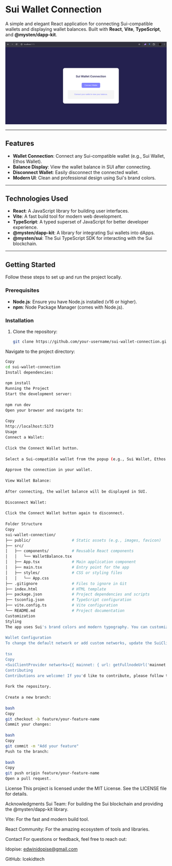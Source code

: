 # Sui Wallet Connection

A simple and elegant React application for connecting Sui-compatible wallets and displaying wallet balances. Built with **React**, **Vite**, **TypeScript**, and **@mysten/dapp-kit**.

![Sui Wallet Connection Screenshot](./public/wallet-connect.png)

---

## Features

- **Wallet Connection**: Connect any Sui-compatible wallet (e.g., Sui Wallet, Ethos Wallet).
- **Balance Display**: View the wallet balance in SUI after connecting.
- **Disconnect Wallet**: Easily disconnect the connected wallet.
- **Modern UI**: Clean and professional design using Sui's brand colors.

---

## Technologies Used

- **React**: A JavaScript library for building user interfaces.
- **Vite**: A fast build tool for modern web development.
- **TypeScript**: A typed superset of JavaScript for better developer experience.
- **@mysten/dapp-kit**: A library for integrating Sui wallets into dApps.
- **@mysten/sui**: The Sui TypeScript SDK for interacting with the Sui blockchain.

---

## Getting Started

Follow these steps to set up and run the project locally.

### Prerequisites

- **Node.js**: Ensure you have Node.js installed (v16 or higher).
- **npm**: Node Package Manager (comes with Node.js).

### Installation

1. Clone the repository:
   ```bash
   git clone https://github.com/your-username/sui-wallet-connection.git
Navigate to the project directory:

  ```bash
  Copy
  cd sui-wallet-connection
  Install dependencies:

  npm install
  Running the Project
  Start the development server:

  npm run dev
  Open your browser and navigate to:

  Copy
  http://localhost:5173
Usage
Connect a Wallet:

Click the Connect Wallet button.

Select a Sui-compatible wallet from the popup (e.g., Sui Wallet, Ethos Wallet).

Approve the connection in your wallet.

View Wallet Balance:

After connecting, the wallet balance will be displayed in SUI.

Disconnect Wallet:

Click the Connect Wallet button again to disconnect.

Folder Structure
Copy
sui-wallet-connection/
├── public/                  # Static assets (e.g., images, favicon)
├── src/
│   ├── components/          # Reusable React components
│   │   └── WalletBalance.tsx
│   ├── App.tsx              # Main application component
│   ├── main.tsx             # Entry point for the app
│   ├── styles/              # CSS or styling files
│   │   └── App.css
├── .gitignore               # Files to ignore in Git
├── index.html               # HTML template
├── package.json             # Project dependencies and scripts
├── tsconfig.json            # TypeScript configuration
├── vite.config.ts           # Vite configuration
└── README.md                # Project documentation
Customization
Styling
The app uses Sui's brand colors and modern typography. You can customize the styles in src/styles/App.css.

Wallet Configuration
To change the default network or add custom networks, update the SuiClientProvider configuration in src/App.tsx:

tsx
Copy
<SuiClientProvider networks={{ mainnet: { url: getFullnodeUrl('mainnet') } }} defaultNetwork="mainnet">
Contributing
Contributions are welcome! If you'd like to contribute, please follow these steps:

Fork the repository.

Create a new branch:

bash
Copy
git checkout -b feature/your-feature-name
Commit your changes:

bash
Copy
git commit -m "Add your feature"
Push to the branch:

bash
Copy
git push origin feature/your-feature-name
Open a pull request. 
```

License
This project is licensed under the MIT License. See the LICENSE file for details.

Acknowledgments
Sui Team: For building the Sui blockchain and providing the @mysten/dapp-kit library.

Vite: For the fast and modern build tool.

React Community: For the amazing ecosystem of tools and libraries.

Contact
For questions or feedback, feel free to reach out:

Idopise: edwinidopise@gmail.com

GitHub: Icekidtech
